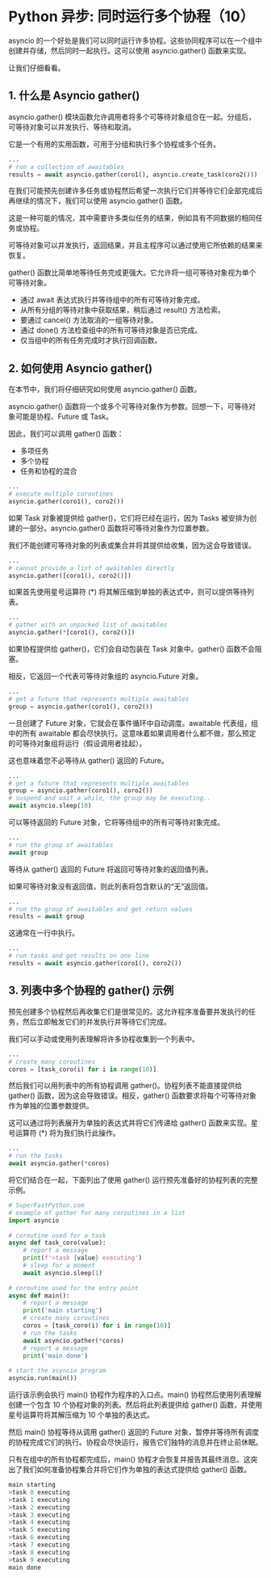 # Python 异步: 同时运行多个协程（10）

asyncio 的一个好处是我们可以同时运行许多协程。这些协同程序可以在一个组中创建并存储，然后同时一起执行。这可以使用 asyncio.gather() 函数来实现。

让我们仔细看看。



## 1. 什么是 Asyncio gather()

asyncio.gather() 模块函数允许调用者将多个可等待对象组合在一起。分组后，可等待对象可以并发执行、等待和取消。

它是一个有用的实用函数，可用于分组和执行多个协程或多个任务。

```python
...
# run a collection of awaitables
results = await asyncio.gather(coro1(), asyncio.create_task(coro2()))
```

在我们可能预先创建许多任务或协程然后希望一次执行它们并等待它们全部完成后再继续的情况下，我们可以使用 asyncio.gather() 函数。

这是一种可能的情况，其中需要许多类似任务的结果，例如具有不同数据的相同任务或协程。

可等待对象可以并发执行，返回结果，并且主程序可以通过使用它所依赖的结果来恢复。

gather() 函数比简单地等待任务完成更强大。它允许将一组可等待对象视为单个可等待对象。

- 通过 await 表达式执行并等待组中的所有可等待对象完成。
- 从所有分组的等待对象中获取结果，稍后通过 result() 方法检索。
- 要通过 cancel() 方法取消的一组等待对象。
- 通过 done() 方法检查组中的所有可等待对象是否已完成。
- 仅当组中的所有任务完成时才执行回调函数。



## 2. 如何使用 Asyncio gather()

在本节中，我们将仔细研究如何使用 asyncio.gather() 函数。

asyncio.gather() 函数将一个或多个可等待对象作为参数。回想一下，可等待对象可能是协程、Future 或 Task。

因此，我们可以调用 gather() 函数：

- 多项任务
- 多个协程
- 任务和协程的混合

```python
...
# execute multiple coroutines
asyncio.gather(coro1(), coro2())
```

如果 Task 对象被提供给 gather()，它们将已经在运行，因为 Tasks 被安排为创建的一部分。asyncio.gather() 函数将可等待对象作为位置参数。

我们不能创建可等待对象的列表或集合并将其提供给收集，因为这会导致错误。

```python
...
# cannot provide a list of awaitables directly
asyncio.gather([coro1(), coro2()])
```

如果首先使用星号运算符 (*) 将其解压缩到单独的表达式中，则可以提供等待列表。

```python
...
# gather with an unpacked list of awaitables
asyncio.gather(*[coro1(), coro2()])
```

如果协程提供给 gather()，它们会自动包装在 Task 对象中。gather() 函数不会阻塞。

相反，它返回一个代表可等待对象组的 asyncio.Future 对象。

```python
...
# get a future that represents multiple awaitables
group = asyncio.gather(coro1(), coro2())
```

一旦创建了 Future 对象，它就会在事件循环中自动调度。awaitable 代表组，组中的所有 awaitable 都会尽快执行。这意味着如果调用者什么都不做，那么预定的可等待对象组将运行（假设调用者挂起）。

这也意味着您不必等待从 gather() 返回的 Future。

```python
...
# get a future that represents multiple awaitables
group = asyncio.gather(coro1(), coro2())
# suspend and wait a while, the group may be executing..
await asyncio.sleep(10)
```

可以等待返回的 Future 对象，它将等待组中的所有可等待对象完成。

```python
...
# run the group of awaitables
await group
```

等待从 gather() 返回的 Future 将返回可等待对象的返回值列表。

如果可等待对象没有返回值，则此列表将包含默认的“无”返回值。

```python
...
# run the group of awaitables and get return values
results = await group
```

这通常在一行中执行。

```python
...
# run tasks and get results on one line
results = await asyncio.gather(coro1(), coro2())
```



## 3. 列表中多个协程的 gather() 示例

预先创建多个协程然后再收集它们是很常见的。这允许程序准备要并发执行的任务，然后立即触发它们的并发执行并等待它们完成。

我们可以手动或使用列表理解将许多协程收集到一个列表中。

```python
...
# create many coroutines
coros = [task_coro(i) for i in range(10)]
```

然后我们可以用列表中的所有协程调用 gather()。协程列表不能直接提供给 gather() 函数，因为这会导致错误。相反，gather() 函数要求将每个可等待对象作为单独的位置参数提供。

这可以通过将列表展开为单独的表达式并将它们传递给 gather() 函数来实现。星号运算符 (*) 将为我们执行此操作。

```python
...
# run the tasks
await asyncio.gather(*coros)
```

将它们结合在一起，下面列出了使用 gather() 运行预先准备好的协程列表的完整示例。

```python
# SuperFastPython.com
# example of gather for many coroutines in a list
import asyncio
 
# coroutine used for a task
async def task_coro(value):
    # report a message
    print(f'>task {value} executing')
    # sleep for a moment
    await asyncio.sleep(1)
 
# coroutine used for the entry point
async def main():
    # report a message
    print('main starting')
    # create many coroutines
    coros = [task_coro(i) for i in range(10)]
    # run the tasks
    await asyncio.gather(*coros)
    # report a message
    print('main done')
 
# start the asyncio program
asyncio.run(main())
```

运行该示例会执行 main() 协程作为程序的入口点。main() 协程然后使用列表理解创建一个包含 10 个协程对象的列表。然后将此列表提供给 gather() 函数，并使用星号运算符将其解压缩为 10 个单独的表达式。

然后 main() 协程等待从调用 gather() 返回的 Future 对象，暂停并等待所有调度的协程完成它们的执行。协程会尽快运行，报告它们独特的消息并在终止前休眠。

只有在组中的所有协程都完成后，main() 协程才会恢复并报告其最终消息。这突出了我们如何准备协程集合并将它们作为单独的表达式提供给 gather() 函数。

```python
main starting
>task 0 executing
>task 1 executing
>task 2 executing
>task 3 executing
>task 4 executing
>task 5 executing
>task 6 executing
>task 7 executing
>task 8 executing
>task 9 executing
main done
```

